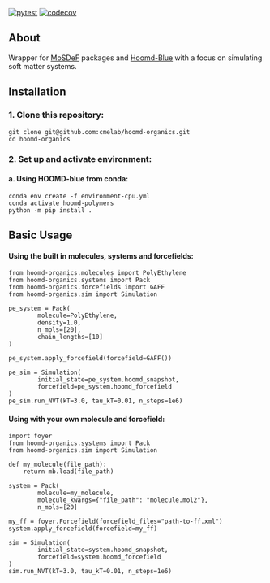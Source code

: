 [![pytest](https://github.com/chrisjonesbsu/hoomd-polymers/actions/workflows/pytest.yml/badge.svg)](https://github.com/chrisjonesbsu/hoomd-polymers/actions/workflows/pytest.yml)
[![codecov](https://codecov.io/gh/chrisjonesBSU/hoomd-polymers/branch/main/graph/badge.svg?token=86LY9WHSH6)](https://codecov.io/gh/chrisjonesBSU/hoomd-polymers)
## About

Wrapper for [MoSDeF](https://github.com/mosdef-hub) packages and [Hoomd-Blue](https://github.com/glotzerlab/hoomd-blue) with
a focus on simulating soft matter systems.

## Installation

### 1. Clone this repository: ###

```
git clone git@github.com:cmelab/hoomd-organics.git
cd hoomd-organics
```

### 2. Set up and activate environment: ###
#### a. Using HOOMD-blue from conda:
```
conda env create -f environment-cpu.yml
conda activate hoomd-polymers
python -m pip install .
```

## Basic Usage
#### Using the built in molecules, systems and forcefields:
```
from hoomd-organics.molecules import PolyEthylene
from hoomd-organics.systems import Pack
from hoomd-organics.forcefields import GAFF
from hoomd-organics.sim import Simulation

pe_system = Pack(
        molecule=PolyEthylene,
        density=1.0,
        n_mols=[20],
        chain_lengths=[10]
)

pe_system.apply_forcefield(forcefield=GAFF())

pe_sim = Simulation(
        initial_state=pe_system.hoomd_snapshot,
        forcefield=pe_system.hoomd_forcefield
)
pe_sim.run_NVT(kT=3.0, tau_kT=0.01, n_steps=1e6)
```

#### Using with your own molecule and forcefield:
```
import foyer
from hoomd-organics.systems import Pack
from hoomd-organics.sim import Simulation

def my_molecule(file_path):
    return mb.load(file_path)

system = Pack(
        molecule=my_molecule,
        molecule_kwargs={"file_path": "molecule.mol2"},
        n_mols=[20]

my_ff = foyer.Forcefield(forcefield_files="path-to-ff.xml")
system.apply_forcefield(forcefield=my_ff)

sim = Simulation(
        initial_state=system.hoomd_snapshot,
        forcefield=system.hoomd_forcefield
)
sim.run_NVT(kT=3.0, tau_kT=0.01, n_steps=1e6)
```
